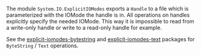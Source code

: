 The module `System.IO.ExplicitIOModes` exports a `Handle` to a file
which is parameterized with the IOMode the handle is in. All
operations on handles explicitly specify the needed IOMode. This way
it is impossible to read from a write-only handle or write to a
read-only handle for example.

See the [explicit-iomodes-bytestring] and [explicit-iomodes-text]
packages for `ByteString` / `Text` operations.

[explicit-iomodes-bytestring]: http://hackage.haskell.org/package/explicit-iomodes-bytestring
[explicit-iomodes-text]: http://hackage.haskell.org/package/explicit-iomodes-text
